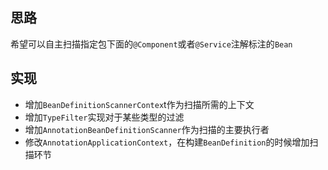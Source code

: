 ## 思路
希望可以自主扫描指定包下面的`@Component`或者`@Service`注解标注的`Bean`

## 实现
- 增加`BeanDefinitionScannerContex`t作为扫描所需的上下文
- 增加`TypeFilter`实现对于某些类型的过滤
- 增加`AnnotationBeanDefinitionScanner`作为扫描的主要执行者
- 修改`AnnotationApplicationContext`，在构建`BeanDefinition`的时候增加扫描环节